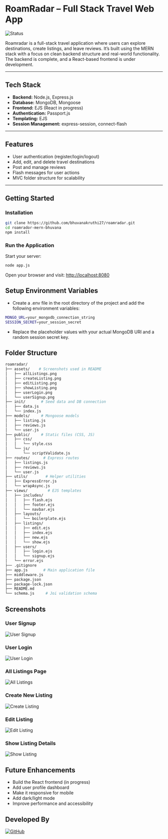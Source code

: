 # RoamRadar – Full Stack Travel Web App

![Status](https://img.shields.io/badge/Status-Backend%20Completed-green)

Roamradar is a full-stack travel application where users can explore destinations, create listings, and leave reviews. It’s built using the MERN stack with a focus on clean backend structure and real-world functionality. The backend is complete, and a React-based frontend is under development.

---

##  Tech Stack

- **Backend:** Node.js, Express.js  
- **Database:** MongoDB, Mongoose  
- **Frontend:** EJS (React in progress)  
- **Authentication:** Passport.js  
- **Templating:** EJS  
- **Session Management:** express-session, connect-flash

---

##  Features

- User authentication (register/login/logout)  
- Add, edit, and delete travel destinations  
- Post and manage reviews  
- Flash messages for user actions  
- MVC folder structure for scalability

---

##  Getting Started

###  Installation

```bash
git clone https://github.com/bhuvanakruthi27/roamradar.git
cd roamrador-mern-bhuvana
npm install
```

###  Run the Application

Start your server:
```bash
node app.js
```
Open your browser and visit:
[http://localhost:8080](http://localhost:8080)


##  Setup Environment Variables

- Create a .env file in the root directory of the project and add the following environment variables:
```bash
MONGO_URL=your_mongodb_connection_string
SESSION_SECRET=your_session_secret
```
- Replace the placeholder values with your actual MongoDB URI and a random session secret key.


##  Folder Structure
```bash
roamradar/
├── assets/    # Screenshots used in README
│   ├── allListings.png
│   ├── createListing.png
│   ├── editListing.png
│   ├── showListing.png
│   ├── userLogin.png
│   └── userSignup.png
├── init/       # Seed data and DB connection
│   ├── data.js
│   └── index.js
├── models/     # Mongoose models
│   ├── listing.js
│   ├── reviews.js
│   └── user.js
├── public/     # Static files (CSS, JS)
│   ├── css/
│   │   └── style.css
│   └── js/
│       └── scriptValidate.js
├── routes/      # Express routes
│   ├── listings.js
│   ├── reviews.js
│   └── user.js
├── utils/        # Helper utilities
│   ├── ExpressError.js
│   └── wrapAsync.js
├── views/         # EJS templates
│   ├── includes/
│   │   ├── flash.ejs
│   │   ├── footer.ejs
│   │   └── navbar.ejs
│   ├── layouts/
│   │   └── boilerplate.ejs
│   ├── listings/
│   │   ├── edit.ejs
│   │   ├── index.ejs
│   │   ├── new.ejs
│   │   └── show.ejs
│   ├── users/
│   │   ├── login.ejs
│   │   └── signup.ejs
│   └── error.ejs
├── .gitignore
├── app.js       # Main application file
├── middleware.js
├── package.json
├── package-lock.json
├── README.md
└── schema.js     # Joi validation schema
```


##  Screenshots

###  User Signup
![User Signup](./assets/userSignup.png)

###  User Login
![User Login](./assets/userLogin.png)

###  All Listings Page
![All Listings](./assets/allListings.png)

###  Create New Listing
![Create Listing](./assets/createListing.png)

###  Edit Listing
![Edit Listing](./assets/editListing.png)

###  Show Listing Details
![Show Listing](./assets/showListing.png)


##  Future Enhancements

- Build the React frontend (in progress)
- Add user profile dashboard
- Make it responsive for mobile
- Add dark/light mode
- Improve performance and accessibility

## Developed By

[![GitHub](https://img.shields.io/badge/GitHub-bhuvanakruthi27-181717?style=flat&logo=github)](https://github.com/bhuvanakruthi27)
